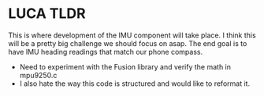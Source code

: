# LUCA TLDR
This is where development of the IMU component will take place. I think this will be a pretty big challenge we should focus on asap. The end goal is to have IMU heading readings that match our phone compass.
- Need to experiment with the Fusion library and verify the math in mpu9250.c
- I also hate the way this code is structured and would like to reformat it.

